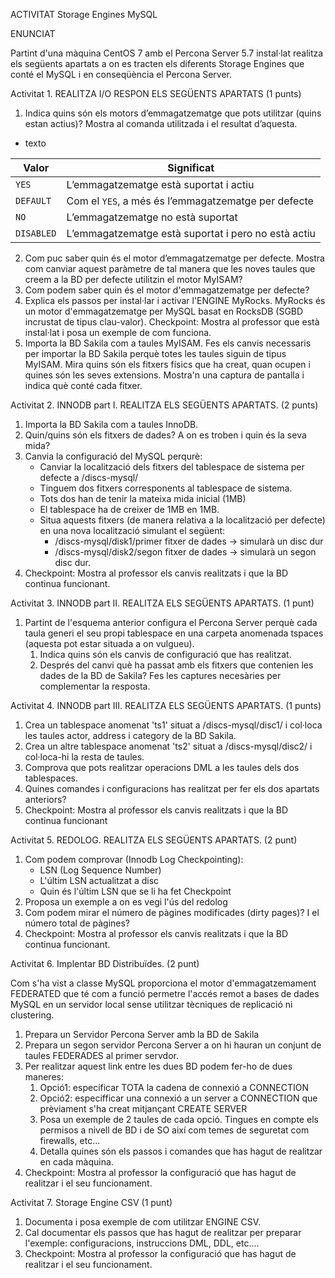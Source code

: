 ACTIVITAT Storage Engines MySQL

ENUNCIAT

Partint d'una màquina CentOS 7 amb el Percona Server 5.7 instal·lat realitza els següents apartats a on es tracten els diferents Storage Engines que conté el MySQL i en conseqüència el Percona Server.


Activitat 1. REALITZA I/O RESPON ELS SEGÜENTS APARTATS (1 punts)

1.	Indica quins són els motors d’emmagatzematge que pots utilitzar (quins estan actius)? Mostra al comanda utilitzada i el resultat d’aquesta.

* texto

| Valor | Significat |
| ---------- | ---------- |
| `YES`   | L’emmagatzematge està suportat i actiu  |
| `DEFAULT`   | Com el `YES`, a més és l’emmagatzematge per defecte  |
| `NO`   | L’emmagatzematge no està suportat  |
| `DISABLED`   | L’emmagatzematge està suportat i pero no està actiu |

2.	Com puc saber quin és el motor d’emmagatzematge per defecte. Mostra com canviar aquest paràmetre de tal manera que les noves taules que creem a la BD per defecte utilitzin el motor MyISAM?
3.	Com podem saber quin és el motor d'emmagatzematge per defecte?
4.	Explica els passos per instal·lar i activar l'ENGINE MyRocks. MyRocks és un motor d'emmagatzematge per MySQL basat en RocksDB (SGBD incrustat de tipus clau-valor).
Checkpoint: Mostra al professor que està instal·lat i posa un exemple de com funciona.
5.	Importa la BD Sakila com a taules MyISAM. Fes els canvis necessaris per importar la BD Sakila perquè totes les taules siguin de tipus MyISAM.
Mira quins són els fitxers físics que ha creat, quan ocupen i quines són les seves extensions. Mostra'n una captura de pantalla i indica què conté cada fitxer.

Activitat 2. INNODB part I. REALITZA ELS SEGÜENTS APARTATS. (2 punts)

1.	Importa la BD Sakila com a taules InnoDB.
2.	Quin/quins són els fitxers de dades? A on es troben i quin és la seva mida?
3.	Canvia la configuració del MySQL perqurè:
	* Canviar la localització dels fitxers del tablespace de sistema per defecte a /discs-mysql/
	* Tinguem dos fitxers corresponents al tablespace de sistema.
	* Tots dos han de tenir la mateixa mida inicial (1MB)
	* El tablespace ha de creixer de 1MB en 1MB.
	* Situa aquests fitxers (de manera relativa a la localització per defecte) en una nova localització simulant el següent:
		* /discs-mysql/disk1/primer fitxer de dades → simularà un disc dur
		* /discs-mysql/disk2/segon fitxer de dades → simularà un segon disc dur.
4.	Checkpoint: Mostra al professor els canvis realitzats i que la BD continua funcionant.


Activitat 3. INNODB part II. REALITZA ELS SEGÜENTS APARTATS. (1 punt)

1.	Partint de l'esquema anterior configura el Percona Server perquè cada taula generi el seu propi tablespace en una carpeta anomenada tspaces (aquesta pot estar situada a on vulgueu).
	1.	Indica quins són els canvis de configuració que has realitzat.
	2.	Després del canvi què ha passat amb els fitxers que contenien les dades de la BD de Sakila? Fes les captures necesàries per complementar la resposta.

Activitat 4. INNODB part III. REALITZA ELS SEGÜENTS APARTATS. (1 punts)

1.	Crea un tablespace anomenat 'ts1' situat a /discs-mysql/disc1/ i col·loca les taules actor, address i category de la BD Sakila.
2.	Crea un altre tablespace anomenat 'ts2' situat a /discs-mysql/disc2/ i col·loca-hi la resta de taules.
3.	Comprova que pots realitzar operacions DML a les taules dels dos tablespaces.
4.	Quines comandes i configuracions has realitzat per fer els dos apartats anteriors?
5.	Checkpoint: Mostra al professor els canvis realitzats i que la BD continua funcionant

Activitat 5. REDOLOG. REALITZA ELS SEGÜENTS APARTATS. (2 punt)

1.	Com podem comprovar (Innodb Log Checkpointing):
	* LSN (Log Sequence Number)
	* L'últim LSN actualitzat a disc
	* Quin és l'últim LSN que se li ha fet Checkpoint
2.	Proposa un exemple a on es vegi l'ús del redolog
3.	Com podem mirar el número de pàgines modificades (dirty pages)? I el número total de pàgines?
4.	Checkpoint: Mostra al professor els canvis realitzats i que la BD continua funcionant.

Activitat 6. Implentar BD Distribuïdes. (2 punt)

Com s'ha vist a classe MySQL proporciona el motor d'emmagatzemament FEDERATED que té com a funció permetre l'accés remot a bases de dades MySQL en un servidor local sense utilitzar tècniques de replicació ni clustering.

1.	Prepara un Servidor Percona Server amb la BD de Sakila
2.	Prepara un segon servidor Percona Server a on hi hauran un conjunt de taules FEDERADES al primer servdor.
3.	Per realitzar aquest link entre les dues BD podem fer-ho de dues maneres:
	1.	Opció1: especificar TOTA la cadena de connexió a CONNECTION
	2.	Opció2: especifficar una connexió a un server a CONNECTION que prèviament s'ha creat mitjançant CREATE SERVER
	3.	Posa un exemple de 2 taules de cada opció.
Tingues en compte els permisos a nivell de BD i de SO així com temes de seguretat com firewalls, etc...
	4.	Detalla quines són els passos i comandes que has hagut de realitzar en cada màquina.
4.	Checkpoint: Mostra al professor la configuració que has hagut de realitzar i el seu funcionament.

Activitat 7. Storage Engine CSV (1 punt)
1.	Documenta i posa exemple de com utilitzar ENGINE CSV.
2.	Cal documentar els passos que has hagut de realitzar per preparar l'exemple: configuracions, instruccions DML, DDL, etc....
3.	Checkpoint: Mostra al professor la configuració que has hagut de realitzar i el seu funcionament.